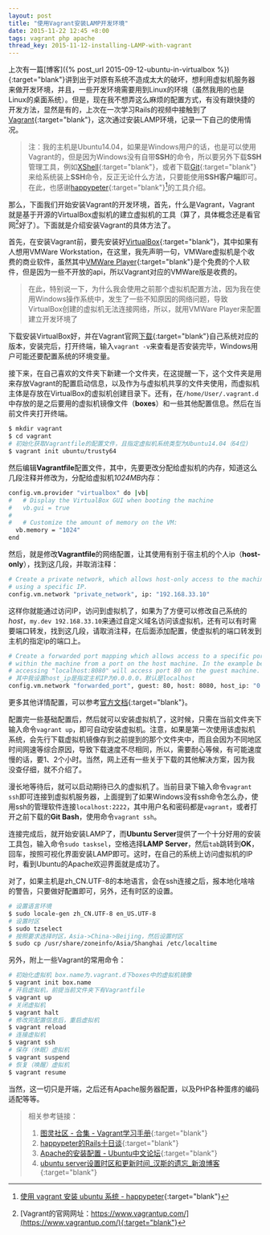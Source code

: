 ```yaml
---
layout: post
title: "使用Vagrant安装LAMP开发环境"
date: 2015-11-22 12:45 +8:00
tags: vagrant php apache
thread_key: 2015-11-12-installing-LAMP-with-vagrant
---
```


上次有一篇[博客]({% post_url 2015-09-12-ubuntu-in-virtualbox %}){:target="blank"}讲到出于对原有系统不造成太大的破坏，想利用虚拟机服务器来做开发环境，并且，一些开发环境需要用到Linux的环境（虽然我用的也是Linux的桌面系统）。但是，现在我不想弄这么麻烦的配置方式，有没有跟快捷的开发方法，显然是有的，上次在一次学习Rails的视频中接触到了[Vagrant](https://www.vagrantup.com/){:target="blank"}，这次通过安装LAMP环境，记录一下自己的使用情况。

> 注：我的主机是Ubuntu14.04，如果是Windows用户的话，也是可以使用Vagrant的，但是因为Windows没有自带**SSH**的命令，所以要另外下载**SSH**管理工具，例如[XShell](https://www.netsarang.com/products/xsh_overview.html){:target="blank"}，或者下载[Git](https://git-scm.com/){:target="blank"}来给系统装上**SSH**命令，反正无论什么方法，只要能使用**SSH客户端**即可。    
> 在此，也感谢[happypeter](http://happypeter.github.io/rails10/01_vagrant.html){:target="blank"}[^happypeter]的工具介绍。

那么，下面我们开始安装Vagrant的开发环境，首先，什么是Vagrant，Vagrant就是基于开源的VirtualBox虚拟机的建立虚拟机的工具（算了，具体概念还是看官网[^vagrant]好了）。下面就是介绍安装Vagrant的具体方法了。

首先，在安装Vagrant前，要先安装好[VirtualBox](https://www.virtualbox.org/){:target="blank"}，其中如果有人想用VMWare Workstation，在这里，我先声明一句，VMWare虚拟机是个收费的商业软件，虽然其中[VMWare Player](https://my.vmware.com/cn/web/vmware/free#desktop_end_user_computing/vmware_workstation_player/12_0){:target="blank"}是个免费的个人软件，但是因为一些不开放的api，所以Vagrant对应的VMWare版是收费的。

> 在此，特别说一下，为什么我会使用之前那个虚拟机配置方法，因为我在使用Windows操作系统中，发生了一些不知原因的网络问题，导致VirtualBox创建的虚拟机无法连接网络，所以，就用VMWare Player来配置建立开发环境了

下载安装VirtualBox好，并在Vagrant官网[下载](https://www.vagrantup.com/downloads.html){:target="blank"}自己系统对应的版本，安装完后，打开终端，输入`vagrant -v`来查看是否安装完毕，Windows用户可能还要配置系统的环境变量。

接下来，在自己喜欢的文件夹下新建一个文件夹，在这提醒一下，这个文件夹是用来存放Vagrant的配置启动信息，以及作为与虚拟机共享的文件夹使用，而虚拟机主体是存放在VirtualBox的虚拟机创建目录下。还有，在`/home/User/.vagrant.d`中存放的是之后要用的虚拟机镜像文件（**boxes**）和一些其他配置信息。然后在当前文件夹打开终端。

```bash
$ mkdir vagrant
$ cd vagrant
# 初始化获取Vagrantfile的配置文件，且指定虚拟机系统类型为Ubuntu14.04（64位)
$ vagrant init ubuntu/trusty64
```

然后编辑**Vagrantfile**配置文件，其中，先要更改分配给虚拟机的内存，知道这么几段注释并修改为，分配给虚拟机*1024MB*内存：

```bash
config.vm.provider "virtualbox" do |vb|
#   # Display the VirtualBox GUI when booting the machine
#   vb.gui = true
#
#   # Customize the amount of memory on the VM:
  vb.memory = "1024"
end
```

然后，就是修改**Vagrantfile**的网络配置，让其使用有别于宿主机的个人ip（**host-only**），找到这几段，并取消注释：

```bash
# Create a private network, which allows host-only access to the machine
# using a specific IP.
config.vm.network "private_network", ip: "192.168.33.10"
```

这样你就能通过访问IP，访问到虚拟机了，如果为了方便可以修改自己系统的*host*，`my.dev 192.168.33.10`来通过自定义域名访问该虚拟机，还有可以有时需要端口转发，找到这几段，请取消注释，在后面添加配置，使虚拟机的端口转发到主机的指定ip的端口上。

```bash
# Create a forwarded port mapping which allows access to a specific port
# within the machine from a port on the host machine. In the example below,
# accessing "localhost:8080" will access port 80 on the guest machine.
# 其中我设置host_ip是指定主机IP为0.0.0.0，默认是localhost
config.vm.network "forwarded_port", guest: 80, host: 8080, host_ip: "0.0.0.0"
```

更多其他详情配置，可以参考[官方文档](https://docs.vagrantup.com/v2/){:target="blank"}。

配置完一些基础配置后，然后就可以安装虚拟机了，这时候，只需在当前文件夹下输入命令`vagrant up`，即可自动安装虚拟机。注意，如果是第一次使用该虚拟机系统，会先行下载虚拟机镜像存到之前提到的那个文件夹中，而且会因为不同地区时间网速等综合原因，导致下载速度不尽相同，所以，需要耐心等候，有可能速度慢的话，要1、2个小时。当然，网上还有一些关于下载的其他解决方案，因为我没查仔细，就不介绍了。

漫长地等待后，就可以启动期待已久的虚拟机了。当前目录下输入命令`vagrant ssh`即可连接到虚拟机服务器，上面提到了如果Windows没有ssh命令怎么办，使用ssh的管理软件连接`localhost:2222`，其中用户名和密码都是`vagrant`，或者打开之前下载的**Git Bash**，使用命令`vagrant ssh`。

连接完成后，就开始安装LAMP了，而**Ubuntu Server**提供了一个十分好用的安装工具包，输入命令`sudo tasksel`，空格选择**LAMP Server**，然后`tab`跳转到**OK**，回车，按照可视化界面安装LAMP即可。这时，在自己的系统上访问虚拟机的IP时，看到Ubuntu的Apache欢迎界面就是成功了。

对了，如果主机是zh_CN.UTF-8的本地语言，会在ssh连接之后，报本地化啥啥的警告，只要做好配置即可，另外，还有时区的设置。

```bash
# 设置语言环境
$ sudo locale-gen zh_CN.UTF-8 en_US.UTF-8
# 设置时区
$ sudo tzselect
# 按照要求选择时区，Asia->China->Beijing，然后设置时区
$ sudo cp /usr/share/zoneinfo/Asia/Shanghai /etc/localtime
```

另外，附上一些Vagrant的常用命令：

```bash
# 初始化虚拟机 box.name为.vagrant.d下boxes中的虚拟机镜像
$ vagrant init box.name
# 开启虚拟机，前提当前文件夹下有Vagrantfile
$ vagrant up
# 关闭虚拟机
$ vagrant halt
# 修改完配置信息后，重启虚拟机
$ vagrant reload
# 连接虚拟机
$ vagrant ssh
# 保存（休眠）虚拟机
$ vagrant suspend
# 恢复（唤醒）虚拟机
$ vagrant resume
```

当然，这一切只是开端，之后还有Apache服务器配置，以及PHP各种蛋疼的编码适配等等。

> 相关参考链接：    
> 1. [图灵社区 - 合集 - Vagrant学习手册](http://www.ituring.com.cn/minibook/10949){:target="blank"}    
> 2. [happypeter的Rails十日谈](http://happypeter.github.io/rails10/){:target="blank"}    
> 3. [Apache的安装配置 - Ubuntu中文论坛](http://wiki.ubuntu.org.cn/LAMP_%E6%9C%8D%E5%8A%A1%E5%99%A8%E5%AE%89%E8%A3%85%E9%85%8D%E7%BD%AE){:target="blank"}    
> 4. [ubuntu server设置时区和更新时间_汉斯的遗忘_新浪博客](http://blog.sina.com.cn/s/blog_6c9d65a1010145st.html){:target="blank"}    


[^happypeter]: [使用 vagrant 安装 ubuntu 系统 - happypeter](http://happypeter.github.io/rails10/01_vagrant.html){:target="blank"}

[^vagrant]: [Vagrant的官网网址：https://www.vagrantup.com/](https://www.vagrantup.com/){:target="blank"}
